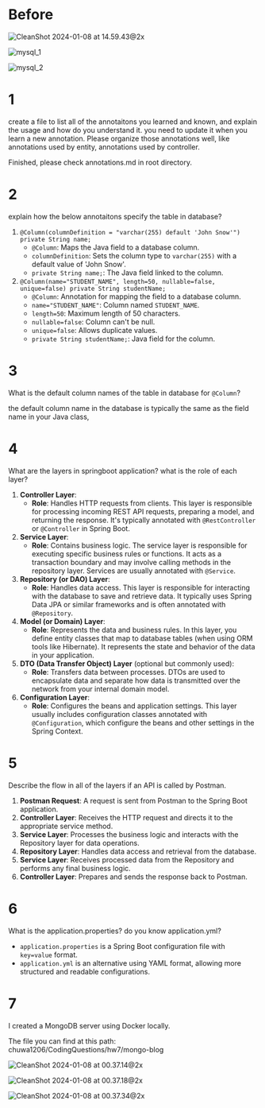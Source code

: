 # Before

![CleanShot 2024-01-08 at 14.59.43@2x](./assets/CleanShot%202024-01-08%20at%2014.59.43@2x.jpg)

![mysql_1](./assets/mysql_1.jpg)

![mysql_2](./assets/mysql_2.jpg)





# 1

create a file to list all of the annotaitons you learned and known, and explain the usage and how do you understand it. you need to update it when you learn a new annotation. Please organize those annotations well, like annotations used by entity, annotations used by controller.

Finished, please check annotations.md in root directory.



# 2

explain how the below annotaitons specify the table in database?

1. `@Column(columnDefinition = "varchar(255) default 'John Snow'") private String name;`
   - `@Column`: Maps the Java field to a database column.
   - `columnDefinition`: Sets the column type to `varchar(255)` with a default value of 'John Snow'.
   - `private String name;`: The Java field linked to the column.
2. `@Column(name="STUDENT_NAME", length=50, nullable=false, unique=false) private String studentName;`
   - `@Column`: Annotation for mapping the field to a database column.
   - `name="STUDENT_NAME"`: Column named `STUDENT_NAME`.
   - `length=50`: Maximum length of 50 characters.
   - `nullable=false`: Column can't be null.
   - `unique=false`: Allows duplicate values.
   - `private String studentName;`: Java field for the column.



# 3

What is the default column names of the table in database for `@Column`?

the default column name in the database is typically the same as the field name in your Java class,



# 4

What are the layers in springboot application? what is the role of each layer?

1. **Controller Layer**:
   - **Role**: Handles HTTP requests from clients. This layer is responsible for processing incoming REST API requests, preparing a model, and returning the response. It's typically annotated with `@RestController` or `@Controller` in Spring Boot.
2. **Service Layer**:
   - **Role**: Contains business logic. The service layer is responsible for executing specific business rules or functions. It acts as a transaction boundary and may involve calling methods in the repository layer. Services are usually annotated with `@Service`.
3. **Repository (or DAO) Layer**:
   - **Role**: Handles data access. This layer is responsible for interacting with the database to save and retrieve data. It typically uses Spring Data JPA or similar frameworks and is often annotated with `@Repository`.
4. **Model (or Domain) Layer**:
   - **Role**: Represents the data and business rules. In this layer, you define entity classes that map to database tables (when using ORM tools like Hibernate). It represents the state and behavior of the data in your application.
5. **DTO (Data Transfer Object) Layer** (optional but commonly used):
   - **Role**: Transfers data between processes. DTOs are used to encapsulate data and separate how data is transmitted over the network from your internal domain model.
6. **Configuration Layer**:
   - **Role**: Configures the beans and application settings. This layer usually includes configuration classes annotated with `@Configuration`, which configure the beans and other settings in the Spring Context.

# 5

Describe the flow in all of the layers if an API is called by Postman.

1. **Postman Request**: A request is sent from Postman to the Spring Boot application.
2. **Controller Layer**: Receives the HTTP request and directs it to the appropriate service method.
3. **Service Layer**: Processes the business logic and interacts with the Repository layer for data operations.
4. **Repository Layer**: Handles data access and retrieval from the database.
5. **Service Layer**: Receives processed data from the Repository and performs any final business logic.
6. **Controller Layer**: Prepares and sends the response back to Postman.



# 6

What is the application.properties? do you know application.yml?

- `application.properties` is a Spring Boot configuration file with `key=value` format.
- `application.yml` is an alternative using YAML format, allowing more structured and readable configurations.

# 7

I created a MongoDB server using Docker locally. 



The file you can find at this path: chuwa1206/CodingQuestions/hw7/mongo-blog





![CleanShot 2024-01-08 at 00.37.14@2x](./assets/CleanShot%202024-01-08%20at%2000.37.14@2x.jpg)

![CleanShot 2024-01-08 at 00.37.18@2x](./assets/CleanShot%202024-01-08%20at%2000.37.18@2x.jpg)

![CleanShot 2024-01-08 at 00.37.34@2x](./assets/CleanShot%202024-01-08%20at%2000.37.34@2x.jpg)